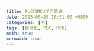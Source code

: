 ```yaml
---
title: PLC和MCU学习笔记
date: 2025-05-29 16:51:00 +0800
categories: [术]
tags: [自动化, PLC, MCU]
math: true
mermaid: true
---
```

